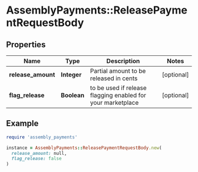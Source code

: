 # AssemblyPayments::ReleasePaymentRequestBody

## Properties

| Name | Type | Description | Notes |
| ---- | ---- | ----------- | ----- |
| **release_amount** | **Integer** | Partial amount to be released in cents | [optional] |
| **flag_release** | **Boolean** | to be used if release flagging enabled for your marketplace | [optional] |

## Example

```ruby
require 'assembly_payments'

instance = AssemblyPayments::ReleasePaymentRequestBody.new(
  release_amount: null,
  flag_release: false
)
```

